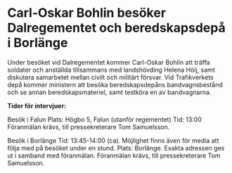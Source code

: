 # Carl-Oskar Bohlin besöker Dalregementet och beredskapsdepå i Borlänge

Under besöket vid Dalregementet kommer Carl\-Oskar Bohlin att träffa soldater och anställda tillsammans med landshövding Helena Höij, samt diskutera samarbetet mellan civilt och militärt försvar. Vid Trafikverkets depå kommer ministern att besöka beredskapsdepåns bandvagnsbestånd och se annan beredskapsmateriel, samt testköra en av bandvagnarna.

**Tider för intervjuer:**

Besök i Falun
Plats: Högbo 5, Falun (utanför regementet)
Tid: 13:00
Föranmälan krävs, till pressekreterare Tom Samuelsson.

Besök i Borlänge
Tid: 13:45\-14:00 (ca). Möjlighet finns även för media att följa med på besöket under en stund.
Plats: Borlänge. Exakta adressen ges ut i samband med föranmälan.
Föranmälan krävs, till pressekreterare Tom Samuelsson.
